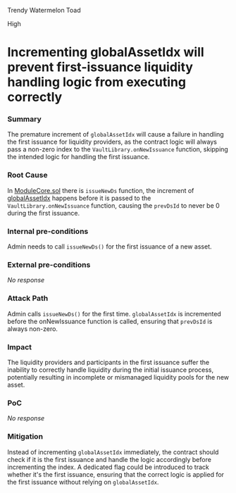 Trendy Watermelon Toad

High

# Incrementing globalAssetIdx will prevent first-issuance liquidity handling logic from executing correctly

### Summary

The premature increment of `globalAssetIdx` will cause a failure in handling the first issuance for liquidity providers, as the contract logic will always pass a non-zero index to the `VaultLibrary.onNewIssuance` function, skipping the intended logic for handling the first issuance.

### Root Cause

In [ModuleCore.sol](https://github.com/sherlock-audit/2024-08-cork-protocol/blob/main/Depeg-swap/contracts/core/ModuleCore.sol#L57-L86)  there is  `issueNewDs` function, the increment of [globalAssetIdx](https://github.com/sherlock-audit/2024-08-cork-protocol/blob/main/Depeg-swap/contracts/core/ModuleCore.sol#L70) happens before it is passed to the `VaultLibrary.onNewIssuance` function, causing the `prevDsId` to never be 0 during the first issuance.

### Internal pre-conditions

Admin needs to call `issueNewDs()` for the first issuance of a new asset.

### External pre-conditions

_No response_

### Attack Path

Admin calls `issueNewDs()` for the first time.
`globalAssetIdx` is incremented before the onNewIssuance function is called, ensuring that `prevDsId` is always non-zero.


### Impact

The liquidity providers and participants in the first issuance suffer the inability to correctly handle liquidity during the initial issuance process, potentially resulting in incomplete or mismanaged liquidity pools for the new asset.

### PoC

_No response_

### Mitigation

Instead of incrementing `globalAssetIdx` immediately, the contract should check if it is the first issuance and handle the logic accordingly before incrementing the index. A dedicated flag could be introduced to track whether it's the first issuance, ensuring that the correct logic is applied for the first issuance without relying on `globalAssetIdx`.